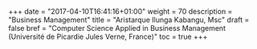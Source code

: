 +++
date = "2017-04-10T16:41:16+01:00"
weight = 70
description = "Business Management"
title = "Aristarque Ilunga Kabangu, Msc"
draft = false
bref =  "Computer Science Applied in Business Management (Université de Picardie Jules Verne, France)"
toc = true
+++
